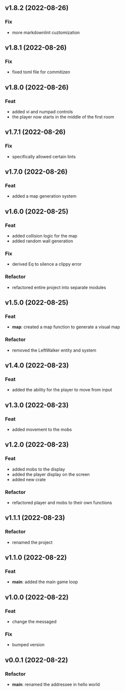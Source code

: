 ## v1.8.2 (2022-08-26)

### Fix

- more markdownlint cuztomization

## v1.8.1 (2022-08-26)

### Fix

- fixed toml file for commitizen

## v1.8.0 (2022-08-26)

### Feat

- added vi and numpad controls
- the player now starts in the middle of the first room

## v1.7.1 (2022-08-26)

### Fix

- specifically allowed certain lints

## v1.7.0 (2022-08-26)

### Feat

- added a map generation system

## v1.6.0 (2022-08-25)

### Feat

- added collision logic for the map
- added random wall generation

### Fix

- derived Eq to silence a clippy error

### Refactor

- refactored entire project into separate modules

## v1.5.0 (2022-08-25)

### Feat

- **map**: created a map function to generate a visual map

### Refactor

- removed the LeftWalker entity and system

## v1.4.0 (2022-08-23)

### Feat

- added the ability for the player to move from input

## v1.3.0 (2022-08-23)

### Feat

- added movement to the mobs

## v1.2.0 (2022-08-23)

### Feat

- added mobs to the display
- added the player display on the screen
- added new crate

### Refactor

- refactored player and mobs to their own functions

## v1.1.1 (2022-08-23)

### Refactor

- renamed the project

## v1.1.0 (2022-08-22)

### Feat

- **main**: added the main game loop

## v1.0.0 (2022-08-22)

### Feat

- change the messaged

### Fix

- bumped version

## v0.0.1 (2022-08-22)

### Refactor

- **main**: renamed the addressee in hello world

